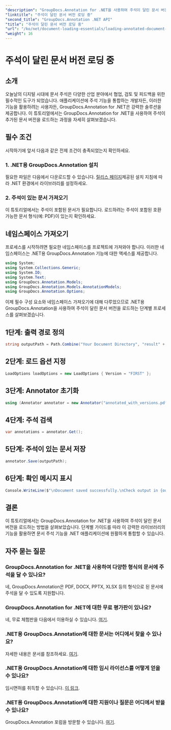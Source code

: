 ```yaml
---
"description": "GroupDocs.Annotation for .NET을 사용하여 주석이 달린 문서 버전을 손쉽게 로드하는 방법을 알아보세요. 협업 및 검토 프로세스를 간소화하세요."
"linktitle": "주석이 달린 문서 버전 로딩 중"
"second_title": "GroupDocs.Annotation .NET API"
"title": "주석이 달린 문서 버전 로딩 중"
"url": "/ko/net/document-loading-essentials/loading-annotated-document-version/"
"weight": 16
---
```


# 주석이 달린 문서 버전 로딩 중

## 소개
오늘날의 디지털 시대에 문서 주석은 다양한 산업 분야에서 협업, 검토 및 피드백을 위한 필수적인 도구가 되었습니다. 애플리케이션에 주석 기능을 통합하는 개발자든, 이러한 기능을 활용하려는 사용자든, GroupDocs.Annotation for .NET은 강력한 솔루션을 제공합니다. 이 튜토리얼에서는 GroupDocs.Annotation for .NET을 사용하여 주석이 추가된 문서 버전을 로드하는 과정을 자세히 살펴보겠습니다.
## 필수 조건
시작하기에 앞서 다음과 같은 전제 조건이 충족되었는지 확인하세요.
### 1. .NET용 GroupDocs.Annotation 설치
필요한 파일은 다음에서 다운로드할 수 있습니다. [릴리스 페이지](https://releases.groupdocs.com/annotation/net/)제공된 설치 지침에 따라 .NET 환경에서 라이브러리를 설정하세요.
### 2. 주석이 있는 문서 가져오기
이 튜토리얼에서는 주석이 포함된 문서가 필요합니다. 로드하려는 주석이 포함된 호환 가능한 문서 형식(예: PDF)이 있는지 확인하세요.

## 네임스페이스 가져오기
프로세스를 시작하려면 필요한 네임스페이스를 프로젝트에 가져와야 합니다. 이러한 네임스페이스는 .NET용 GroupDocs.Annotation 기능에 대한 액세스를 제공합니다.

```csharp
using System;
using System.Collections.Generic;
using System.IO;
using System.Text;
using GroupDocs.Annotation.Models;
using GroupDocs.Annotation.Models.AnnotationModels;
using GroupDocs.Annotation.Options;
```


이제 필수 구성 요소와 네임스페이스 가져오기에 대해 다루었으므로 .NET용 GroupDocs.Annotation을 사용하여 주석이 달린 문서 버전을 로드하는 단계별 프로세스를 살펴보겠습니다.
## 1단계: 출력 경로 정의
```csharp
string outputPath = Path.Combine("Your Document Directory", "result" + Path.GetExtension("input.pdf"));
```
## 2단계: 로드 옵션 지정
```csharp
LoadOptions loadOptions = new LoadOptions { Version = "FIRST" };
```
## 3단계: Annotator 초기화
```csharp
using (Annotator annotator = new Annotator("annotated_with_versions.pdf", loadOptions))
```
## 4단계: 주석 검색
```csharp
var annotations = annotator.Get();
```
## 5단계: 주석이 있는 문서 저장
```csharp
annotator.Save(outputPath);
```
## 6단계: 확인 메시지 표시
```csharp
Console.WriteLine($"\nDocument saved successfully.\nCheck output in {outputPath}.");
```

## 결론
이 튜토리얼에서는 GroupDocs.Annotation for .NET을 사용하여 주석이 달린 문서 버전을 로드하는 방법을 살펴보았습니다. 단계별 가이드를 따라 이 강력한 라이브러리의 기능을 활용하면 문서 주석 기능을 .NET 애플리케이션에 원활하게 통합할 수 있습니다.
## 자주 묻는 질문
### GroupDocs.Annotation for .NET을 사용하여 다양한 형식의 문서에 주석을 달 수 있나요?
네, GroupDocs.Annotation은 PDF, DOCX, PPTX, XLSX 등의 형식으로 된 문서에 주석을 달 수 있도록 지원합니다.
### GroupDocs.Annotation for .NET에 대한 무료 평가판이 있나요?
네, 무료 체험판을 다음에서 이용하실 수 있습니다. [여기](https://releases.groupdocs.com/).
### .NET용 GroupDocs.Annotation에 대한 문서는 어디에서 찾을 수 있나요?
자세한 내용은 문서를 참조하세요. [여기](https://tutorials.groupdocs.com/annotation/net/).
### .NET용 GroupDocs.Annotation에 대한 임시 라이선스를 어떻게 얻을 수 있나요?
임시면허를 취득할 수 있습니다. [이 링크](https://purchase.groupdocs.com/temporary-license/).
### .NET용 GroupDocs.Annotation에 대한 지원이나 질문은 어디에서 받을 수 있나요?
GroupDocs.Annotation 포럼을 방문할 수 있습니다. [여기](https://forum.groupdocs.com/c/annotation/10).